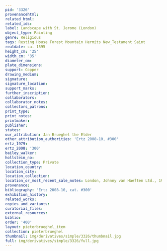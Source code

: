 ```yaml
---
pid: '3326'
provenancehtml:
related_html:
related_ids:
label: Landscape with St. Jerome (London)
object_type: Painting
genre: Religious
tags: Resting House Forest Mountain Hermits New_Testament Saint
realdate: ca. 1595
height_cm: '25'
width_cm: '35'
diameter_cm:
plate_dimensions:
support: Copper
drawing_medium:
signature:
signature_location:
support_marks:
further_inscription:
collaborators:
collaborator_notes:
collectors_patrons:
print_type:
print_notes:
printmaker:
publisher:
states:
our_attribution: Jan Brueghel the Elder
other_attribution_authorities: 'Ertz 2008-10, #300'
ertz_1979:
ertz_2008: '300'
bailey_walker:
hollstein_no:
collection_type: Private
location_country:
location_city:
location_collection:
location_or_most_recent_sale_notes: London, Johnny van Haeften Ltd., 1985
provenance:
bibliography: 'Ertz 2008-10, cat. #300'
exhibition_history:
related_works:
copies_and_variants:
curatorial_files:
external_resources:
biblio:
order: '400'
layout: pieterbrueghel_item
collection: pieterbrueghel
thumbnail: img/derivatives/simple/3326/thumbnail.jpg
full: img/derivatives/simple/3326/full.jpg
---
```

